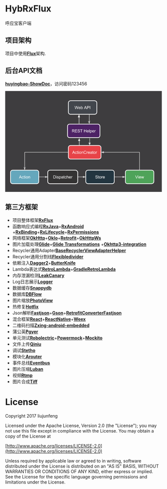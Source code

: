 # HybRxFlux
呼应宝客户端
## 项目架构
项目中使用[**Flux**](http://www.jianshu.com/p/896ce1a8e4ed)架构.

## 后台API文档
[**huyingbao-ShowDoc**](https://www.showdoc.cc/15310)，访问密码123456

![AndroidFlux](AndroidFlux.png)
## 第三方框架
- 项目整体框架[**RxFlux**](https://github.com/skimarxall/RxFlux)
- 函数响应式编程[**RxJava**](https://github.com/ReactiveX/RxJava)+[**RxAndroid**](https://github.com/ReactiveX/RxAndroid)
+[**RxBinding**](https://github.com/JakeWharton/RxBinding)+[**RxLifecycle**](https://github.com/trello/RxLifecycle)+[**RxPermissions**](https://github.com/tbruyelle/RxPermissions)
- 网络框架[**OkHttp**](https://github.com/square/okhttp)+[**OkIo**](https://github.com/square/okio)+[**Retrofit**](https://github.com/square/retrofit)+[**OkHttpWs**](http://mvnrepository.com/artifact/com.squareup.okhttp3/okhttp-ws)
- 图片加载处理[**Glide**](https://github.com/bumptech/glide)+[**Glide Transformations**](https://github.com/wasabeef/glide-transformations)
+[**Okhttp3-integration**](https://github.com/bumptech/glide/wiki/Integration-Libraries)
- Recycler通用Adapter[**BaseRecyclerViewAdapterHelper**](https://github.com/CymChad/BaseRecyclerViewAdapterHelper)
- Recycler通用分割线[**Flexibledivider**](https://github.com/yqritc/RecyclerView-FlexibleDivider)
- 依赖注入[**Dagger2**](https://github.com/google/dagger)+[**ButterKnife**](https://github.com/JakeWharton/butterknife)
- Lambda表达式[**RetroLambda**](https://github.com/orfjackal/retrolambda)+[**GradleRetroLambda**](https://github.com/evant/gradle-retrolambda)
- 内存泄漏检测[**LeakCanary**](https://github.com/square/leakcanary)
- Log日志展示[**Logger**](https://github.com/orhanobut/logger)
- 数据缓存[**Snappydb**](https://github.com/nhachicha/SnappyDB)
- 数据库[**DBFlow**](https://github.com/Raizlabs/DBFlow)
- 图片缩放[**PhotoView**](https://github.com/chrisbanes/PhotoView)
- 热修复[**Hotfix**](https://help.aliyun.com/document_detail/53240.html?spm=5176.doc53287.6.546.Um4owA)
- Json解析[**Fastjson**](https://github.com/alibaba/fastjson)+[**Gson**](https://github.com/google/gson)+[**RetrofitConverterFastjson**](https://github.com/ligboy/retrofit-converter-fastjson)
- 混合框架[**React**](https://github.com/facebook/react)+[**ReactNative**](https://github.com/facebook/react-native)+[**Weex**](https://github.com/apache/incubator-weex/)
- 二维码扫描[**Zxing-android-embedded**](https://github.com/journeyapps/zxing-android-embedded)
- 蒲公英[**Pgyer**](https://www.pgyer.com/doc/view/sdk_download)
- 单元测试[**Robolectric**](https://github.com/robolectric/robolectric)+[**Powermock**](https://github.com/powermock/powermock)+[**Mockito**](https://github.com/mockito/mockito)
- 文件上传[**Qiniu**](https://github.com/qiniu/android-sdk)
- 调试[**Stetho**](https://github.com/facebook/stetho)
- 模块化[**Arouter**](https://github.com/alibaba/ARouter)
- 事件总线[**Eventbus**](https://github.com/greenrobot/EventBus)
- 图片压缩[**Luban**](https://github.com/Curzibn/Luban)
- 视频[**Rtmp**](https://github.com/ant-media/LibRtmp-Client-for-Android)
- 图片合成[**Tiff**](https://github.com/Beyka/Android-TiffBitmapFactory)
# License
Copyright 2017 liujunfeng

Licensed under the Apache License, Version 2.0 (the "License"); you may not use this file except in compliance with the License. You may obtain a copy of the License at

[http://www.apache.org/licenses/LICENSE-2.0](http://www.apache.org/licenses/LICENSE-2.0)

Unless required by applicable law or agreed to in writing, software distributed under the License is distributed on an "AS IS" BASIS, WITHOUT WARRANTIES OR CONDITIONS OF ANY KIND, either express or implied. See the License for the specific language governing permissions and limitations under the License.
